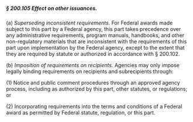 ##### § 200.105 Effect on other issuances. #####

(a) *Superseding inconsistent requirements.* For Federal awards made subject to this part by a Federal agency, this part takes precedence over any administrative requirements, program manuals, handbooks, and other non-regulatory materials that are inconsistent with the requirements of this part upon implementation by the Federal agency, except to the extent that they are required by statute or authorized in accordance with § 200.102.

(b) *Imposition of requirements on recipients.* Agencies may only impose legally binding requirements on recipients and subrecipients through:

(1) Notice and public comment procedures through an approved agency process, including as authorized by this part, other statutes, or regulations; or

(2) Incorporating requirements into the terms and conditions of a Federal award as permitted by Federal statute, regulation, or this part.